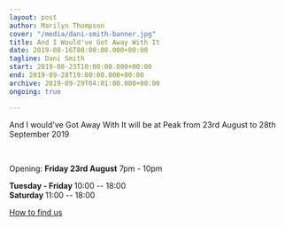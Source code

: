 ```yaml
---
layout: post
author: Marilyn Thompson
cover: "/media/dani-smith-banner.jpg"
title: And I Would've Got Away With It
date: 2019-08-16T00:00:00.000+00:00
tagline: Dani Smith
start: 2019-08-23T10:00:00.000+00:00
end: 2019-09-28T19:00:00.000+00:00
archive: 2019-09-29T04:01:00.000+00:00
ongoing: true

---
```

<p>And I would've Got Away With It will be at Peak from 23rd August to 28th September 2019</p><br />

Opening: <b>Friday 23rd August</b> 7pm - 10pm

<p><b>Tuesday - Friday </b>10:00 -- 18:00<br />
<b>Saturday </b>11:00 -- 18:00 <br />

<p><a href="http://www.peak-art.org/contact">How to find us</a></p>